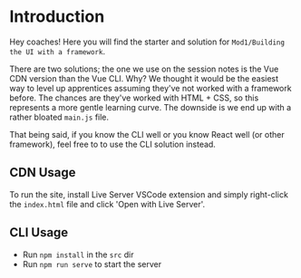 # Introduction

Hey coaches! Here you will find the starter and solution for `Mod1/Building the UI with a framework`.

There are two solutions; the one we use on the session notes is the Vue CDN version than the Vue CLI. Why? We thought it would be the easiest way to level up apprentices assuming they've not worked with a framework before. The chances are they've worked with HTML + CSS, so this represents a more gentle learning curve. The downside is we end up with a rather bloated `main.js` file.

That being said, if you know the CLI well or you know React well (or other framework), feel free to to use the CLI solution instead.

## CDN Usage

To run the site, install Live Server VSCode extension and simply right-click the `index.html` file and click 'Open with Live Server'.

## CLI Usage

- Run `npm install` in the `src` dir
- Run `npm run serve` to start the server

